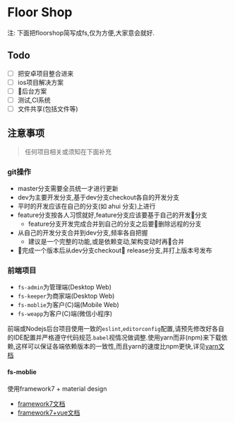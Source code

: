 # Floor Shop

注: 下面把floorshop简写成fs,仅为方便,大家意会就好.

## Todo

- [ ] 把安卓项目整合进来
- [ ] ios项目解决方案
- [ ] 后台方案
- [ ] 测试,CI系统
- [ ] 文件共享(包括文件等)

## 注意事项

> 任何项目相关或须知在下面补充

### git操作

- master分支需要全员统一才进行更新
- dev为主要开发分支,基于dev分支checkout各自的开发分支
- 平时的开发应该在自己的分支(如 ahui 分支)上进行
- feature分支按各人习惯就好,feature分支应该要基于自己的开发分支
  - feature分支开发完成合并到自己的分支之后要删除远程的分支
- 从自己的开发分支合并到dev分支,频率各自把握
  - 建议是一个完整的功能,或是依赖变动,架构变动时再合并
- 完成一个版本后从dev分支checkout release分支,并打上版本号发布

### 前端项目

- `fs-admin`为管理端(Desktop Web)
- `fs-keeper`为商家端(Desktop Web)
- `fs-moblie`为客户(C)端(Mobile Web)
- `fs-weapp`为客户(C)端(微信小程序)

前端或Nodejs后台项目使用一致的`eslint`,`editorconfig`配置,请预先修改好各自的IDE配置并严格遵守代码规范.`babel`视情况做调整.使用yarn而非(npm)来下载依赖,这样可以保证各端依赖版本的一致性,而且yarn的速度比npm更快,详见[yarn文档](https://yarnpkg.com/zh-Hans/docs/install)

#### fs-moblie

使用framework7 + material design

- [framework7文档](http://framework7.io/)
- [framework7+vue文档](http://framework7.io/vue/)
